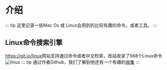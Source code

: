 # 介绍
::: tip
这里记录一些Mac Os 或 Linux会用到的比较有趣的命令，或者工具。
:::

## Linux命令搜索引擎 
<https://git.io/linux>网站支持通过命令或者中文检索，改站收录了568个Linux命令
![linux](https://qiniu.84dd.xyz/shell/git.io.linux.png!84dd)
::: tip
通过作者Github，我们了解到他还有一个有趣的[收集](https://github.com/jaywcjlove/awesome-mac)
:::
